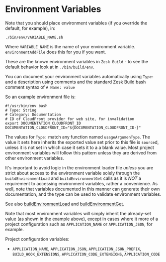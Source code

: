 # Environment Variables

Note that you should place environment variables (if you override the default, for example), in:

    ./bin/env/VARIABLE_NAME.sh

Where `VARIABLE_NAME` is the name of your environment variable. `environmentAddFile` does this for you if you want.

These are the known environment variables in `Zesk Build` - to see the default behavior look at in `./bin/build/env`.

You can document your environment variables automatically using `Type:` and a description using comments and the
standard Zesk Build bash comment syntax of `# Name: value`

So an example environment file is:

    #!/usr/bin/env bash
    # Type: String
    # Category: Documentation
    # ID of CloudFront provider for web site, for invalidation
    export DOCUMENTATION_CLOUDFRONT_ID
    DOCUMENTATION_CLOUDFRONT_ID="${DOCUMENTATION_CLOUDFRONT_ID-}"

The values for `Type:` match any function named `usageArgumenType`. The value it sets here inherits the exported value
set prior to this file is `source`d, unless it is not set in which case it sets it to a a blank value. Most project
environment variables will follow this pattern unless they are derived from other environment variables.

It's important to avoid logic in the environment loader file *unless* you are strict about access to the environment
variable solely through the `buildEnvironmentLoad` and `buildEnvironmentGet` calls as it is *NOT* a requirement to
accessing environment variables, rather a convenience. As well, note that variables documented in this manner can
generate their own documentation, and the type can be used to validate environment variables.

See also [buildEnvironmentLoad](../tools/environment.md#buildEnvironmentLoad)
and [buildEnvironmentGet](../tools/environment.md#buildEnvironmentGet).

Note that most environment variables will simply inherit the already-set value (as shown in the example above), except
in cases where it more of a project configuration such as `APPLICATION_NAME` or `APPLICATION_JSON`, for example.

Project configuration variables:

- `APPLICATION_NAME`, `APPLICATION_JSON`, `APPLICATION_JSON_PREFIX`, `BUILD_HOOK_EXTENSIONS`,
  `APPLICATION_CODE_EXTENSIONS`, `APPLICATION_CODE`

<!-- source/env/index.md is the original version of this file and the one which should be edited -->
